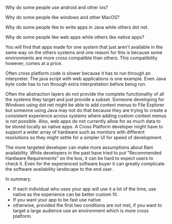 Why do some people use android and other ios?

Why do some people like windows and other MacOS?

Why do some people like to write apps in Java while others dot net.

Why do some people like web apps while others like native apps?

You will find that apps made for one system that just aren't available in the same way on the others systems and one reason for this is because some environments are more cross compatible than others. This compatibility however, comes at a price.

Often cross platform code is slower because it has to run through an interpreter. The java script with web applications is one example. Even Java byte code has to run through extra interpretation before being run.

Often the abstraction layers do not provide the complete functionality of all the systems they target and just provide a subset. Someone developing for Windows using dot net might be able to add context menus to File Explorer but someone using Java may not do that because they are trying to create a consistent experience across systems where adding custom context menus is not possible. Also, web apps do not currently allow for as much data to be stored locally as native apps. A Cross Platform developer might have to support a wider array of hardware such as monitors with different resolutions so they might settle for a simpler UI for speed of development.

The more targeted developer can make more assumptions about Ram availability. While developers in the past have tried to put "Recommended Hardware Requirements" on the box, it can be hard to expect users to check it. Even for the experienced software buyer it can greatly complicate the software availability landscape to the end user.

In summary.
<ul>
	<li>If each individual who uses your app will use it a lot of the time, use native as the experience can be better custom fit.</li>
	<li>If you want your app to be fast use native</li>
	<li>otherwise, provided the first two conditions are not met, if you want to target a large audience use an environment which is more cross platform.</li>
</ul>
&nbsp;
